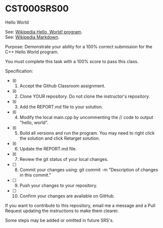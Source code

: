 # CST000SRS00
Hello World

See: [Wikipedia Hello, World! program](https://en.wikipedia.org/wiki/%22Hello,_World!%22_program).  
See: [Wikipedia Markdown](https://en.wikipedia.org/wiki/Markdown).  

Purpose: 
Demonstrate your ability for a 100% correct submission for the C++ Hello World program.  

You must complete this task with a 100% score to pass this class.  

Specification:  
 
- [x] 1. Accept the Github Classroom assignment.   
- [x] 2. Clone YOUR repository. Do not clone the instructor's repository.  
- [x] 3. Add the REPORT.md file to your solution.  
- [x] 4. Modify the local main.cpp by uncommenting the // code to output "hello, world".  
- [x] 5. Build all versions and run the program.  You may need to right click the solution and click Retarget solution.  
- [x] 6. Update the REPORT.md file.  
- [x] 7. Review the git status of your local changes.  
- [ ] 8. Commit your changes using: git commit -m "Description of changes in this commit."  
- [ ] 9. Push your changes to your repository.  
- [ ] 10. Confirm your changes are available on GitHub.  

If you want to contribute to this repository, email me a message and a Pull Request updating the instructions to make them clearer.  

Some steps may be added or omitted in future SRS's.  

###  
